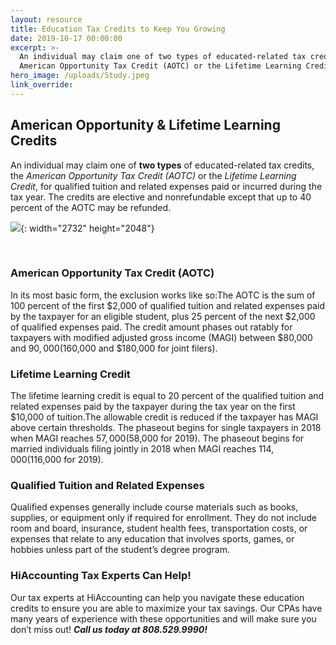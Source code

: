 ```yaml
---
layout: resource
title: Education Tax Credits to Keep You Growing
date: 2019-10-17 00:00:00
excerpt: >-
  An individual may claim one of two types of educated-related tax credits, the
  American Opportunity Tax Credit (AOTC) or the Lifetime Learning Credit...
hero_image: /uploads/Study.jpeg
link_override:
---
```


## American Opportunity & Lifetime Learning Credits

An individual may claim one of&nbsp;**two types**&nbsp;of educated-related tax credits, the&nbsp;*American Opportunity Tax Credit (AOTC)*&nbsp;or the&nbsp;*Lifetime Learning Credit*, for qualified tuition and related expenses paid or incurred during the tax year. The credits are elective and nonrefundable except that up to 40 percent of the AOTC may be refunded.

![](/uploads/educationrectangle-2.jpeg){: width="2732" height="2048"}

&nbsp;

### American Opportunity Tax Credit (AOTC)

In its most basic form, the exclusion works like so:The AOTC is the sum of 100 percent of the first $2,000 of qualified tuition and related expenses paid by the taxpayer for an eligible student, plus 25 percent of the next $2,000 of qualified expenses paid. The credit amount phases out ratably for taxpayers with modified adjusted gross income (MAGI) between $80,000 and $90,000 ($160,000 and $180,000 for joint filers).

### Lifetime Learning Credit

The lifetime learning credit is equal to 20 percent of the qualified tuition and related expenses paid by the taxpayer during the tax year on the first $10,000 of tuition.The allowable credit is reduced if the taxpayer has MAGI above certain thresholds. The phaseout begins for single taxpayers in 2018 when MAGI reaches $57,000 ($58,000 for 2019). The phaseout begins for married individuals filing jointly in 2018 when MAGI reaches $114,000 ($116,000 for 2019).

### Qualified Tuition and Related Expenses

Qualified expenses generally include course materials such as books, supplies, or equipment only if required for enrollment. They do not include room and board, insurance, student health fees, transportation costs, or expenses that relate to any education that involves sports, games, or hobbies unless part of the student’s degree program.

### HiAccounting Tax Experts Can Help\!

Our tax experts at HiAccounting can help you navigate these education credits to ensure you are able to maximize your tax savings. Our CPAs have many years of experience with these opportunities and will make sure you don’t miss out\!&nbsp;***Call us today at 808.529.9990\!***

